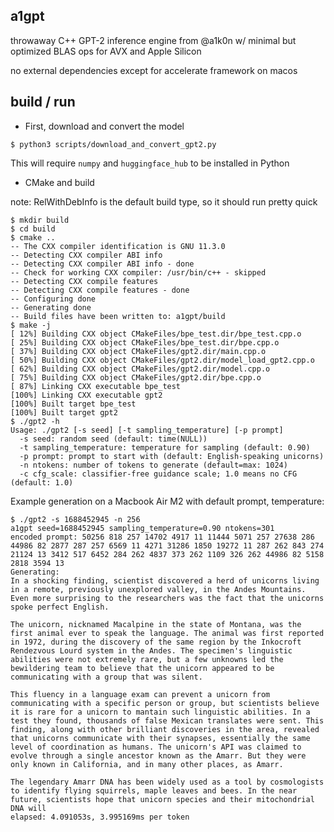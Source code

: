## a1gpt

throwaway C++ GPT-2 inference engine from @a1k0n w/ minimal but optimized BLAS
ops for AVX and Apple Silicon

no external dependencies except for accelerate framework on macos

## build / run

 - First, download and convert the model

`$ python3 scripts/download_and_convert_gpt2.py`

This will require `numpy` and `huggingface_hub` to be installed in Python

 - CMake and build

note: RelWithDebInfo is the default build type, so it should run pretty quick

```
$ mkdir build
$ cd build
$ cmake ..
-- The CXX compiler identification is GNU 11.3.0
-- Detecting CXX compiler ABI info
-- Detecting CXX compiler ABI info - done
-- Check for working CXX compiler: /usr/bin/c++ - skipped
-- Detecting CXX compile features
-- Detecting CXX compile features - done
-- Configuring done
-- Generating done
-- Build files have been written to: a1gpt/build
$ make -j
[ 12%] Building CXX object CMakeFiles/bpe_test.dir/bpe_test.cpp.o
[ 25%] Building CXX object CMakeFiles/bpe_test.dir/bpe.cpp.o
[ 37%] Building CXX object CMakeFiles/gpt2.dir/main.cpp.o
[ 50%] Building CXX object CMakeFiles/gpt2.dir/model_load_gpt2.cpp.o
[ 62%] Building CXX object CMakeFiles/gpt2.dir/model.cpp.o
[ 75%] Building CXX object CMakeFiles/gpt2.dir/bpe.cpp.o
[ 87%] Linking CXX executable bpe_test
[100%] Linking CXX executable gpt2
[100%] Built target bpe_test
[100%] Built target gpt2
$ ./gpt2 -h
Usage: ./gpt2 [-s seed] [-t sampling_temperature] [-p prompt]
  -s seed: random seed (default: time(NULL))
  -t sampling_temperature: temperature for sampling (default: 0.90)
  -p prompt: prompt to start with (default: English-speaking unicorns)
  -n ntokens: number of tokens to generate (default=max: 1024)
  -c cfg_scale: classifier-free guidance scale; 1.0 means no CFG (default: 1.0)

```

Example generation on a Macbook Air M2 with default prompt, temperature:
```
$ ./gpt2 -s 1688452945 -n 256
a1gpt seed=1688452945 sampling_temperature=0.90 ntokens=301
encoded prompt: 50256 818 257 14702 4917 11 11444 5071 257 27638 286 44986 82 2877 287 257 6569 11 4271 31286 1850 19272 11 287 262 843 274 21124 13 3412 517 6452 284 262 4837 373 262 1109 326 262 44986 82 5158 2818 3594 13
Generating:
In a shocking finding, scientist discovered a herd of unicorns living in a remote, previously unexplored valley, in the Andes Mountains. Even more surprising to the researchers was the fact that the unicorns spoke perfect English.

The unicorn, nicknamed Macalpine in the state of Montana, was the first animal ever to speak the language. The animal was first reported in 1972, during the discovery of the same region by the Inkocroft Rendezvous Lourd system in the Andes. The specimen's linguistic abilities were not extremely rare, but a few unknowns led the bewildering team to believe that the unicorn appeared to be communicating with a group that was silent.

This fluency in a language exam can prevent a unicorn from communicating with a specific person or group, but scientists believe it is rare for a unicorn to mantain such linguistic abilities. In a test they found, thousands of false Mexican translates were sent. This finding, along with other brilliant discoveries in the area, revealed that unicorns communicate with their synapses, essentially the same level of coordination as humans. The unicorn's API was claimed to evolve through a single ancestor known as the Amarr. But they were only known in California, and in many other places, as Amarr.

The legendary Amarr DNA has been widely used as a tool by cosmologists to identify flying squirrels, maple leaves and bees. In the near future, scientists hope that unicorn species and their mitochondrial DNA will
elapsed: 4.091053s, 3.995169ms per token
```

